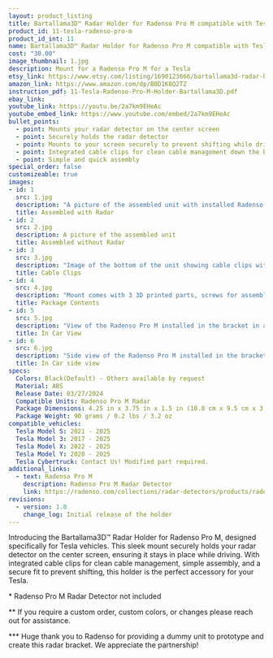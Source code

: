 ```yaml
---
layout: product_listing
title: Bartallama3D™ Radar Holder for Radenso Pro M compatible with Tesla Vehicles
product_id: 11-tesla-radenso-pro-m
product_id_int: 11
name: Bartallama3D™ Radar Holder for Radenso Pro M compatible with Tesla Vehicles
cost: "30.00"
image_thumbnail: 1.jpg
description: Mount for a Radenso Pro M for a Tesla
etsy_link: https://www.etsy.com/listing/1690123666/bartallama3d-radar-holder-for-radenso
amazon_link: https://www.amazon.com/dp/B0D1K8Q2TZ
instruction_pdf: 11-Tesla-Radenso-Pro-M-Holder-Bartallama3D.pdf
ebay_link: 
youtube_link: https://youtu.be/2a7km9EHeAc
youtube_embed_link: https://www.youtube.com/embed/2a7km9EHeAc
bullet_points:
  - point: Mounts your radar detector on the center screen
  - point: Securely holds the radar detector
  - point: Mounts to your screen securely to prevent shifting while driving
  - point: Integrated cable clips for clean cable management down the back of your screen
  - point: Simple and quick assembly
special_order: false
customizeable: true
images:
- id: 1
  src: 1.jpg
  description: "A picture of the assembled unit with installed Radenso Pro M unit"
  title: Assembled with Radar
- id: 2
  src: 2.jpg
  description: A picture of the assembled unit
  title: Assembled without Radar
- id: 3
  src: 3.jpg
  description: "Image of the bottom of the unit showing cable clips with a cable routed through them"
  title: Cable Clips
- id: 4
  src: 4.jpg
  description: "Mount comes with 3 3D printed parts, screws for assembly, a hex wrench and a alcohol cleaning pad"
  title: Package Contents
- id: 5
  src: 5.jpg
  description: "View of the Radenso Pro M installed in the bracket in a Tesla"
  title: In Car View
- id: 6
  src: 6.jpg
  description: "Side view of the Radenso Pro M installed in the bracket in a Tesla"
  title: In Car side view
specs:
  Colors: Black(Default) - Others available by request 
  Material: ABS
  Release Date: 03/27/2024
  Compatible Units: Radenso Pro M Radar
  Package Dimensions: 4.25 in x 3.75 in x 1.5 in (10.8 cm x 9.5 cm x 3.8cm) [HxWxD]
  Package Weight: 90 grams / 0.2 lbs / 3.2 oz
compatible_vehicles:
  Tesla Model S: 2021 - 2025
  Tesla Model 3: 2017 - 2025
  Tesla Model X: 2022 - 2025
  Tesla Model Y: 2020 - 2025
  Tesla Cybertruck: Contact Us! Modified part required.
additional_links:
  - text: Radenso Pro M
    description: Radenso Pro M Radar Detector
    link: https://radenso.com/collections/radar-detectors/products/radenso-pro-m-radar-detector
revisions:
  - version: 1.0
    change_log: Initial release of the holder
---
```


Introducing the Bartallama3D™ Radar Holder for Radenso Pro M, designed specifically for Tesla vehicles. This sleek mount securely holds your radar detector on the center screen, ensuring it stays in place while driving. With integrated cable clips for clean cable management, simple assembly, and a secure fit to prevent shifting, this holder is the perfect accessory for your Tesla.


\* Radenso Pro M Radar Detector not included

\*\* If you require a custom order, custom colors, or changes please reach out for assistance.

\*\*\* Huge thank you to Radenso for providing a dummy unit to prototype and create this radar bracket. We appreciate the partnership! 